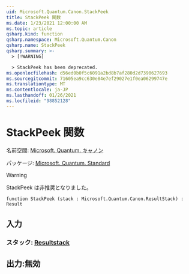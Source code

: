 ```yaml
---
uid: Microsoft.Quantum.Canon.StackPeek
title: StackPeek 関数
ms.date: 1/23/2021 12:00:00 AM
ms.topic: article
qsharp.kind: function
qsharp.namespace: Microsoft.Quantum.Canon
qsharp.name: StackPeek
qsharp.summary: >-
  > [!WARNING]

  > StackPeek has been deprecated.
ms.openlocfilehash: d56ed0b0f5c6091a2bd8b7af280d2d7390627693
ms.sourcegitcommit: 71605ea9cc630e84e7ef29027e1f0ea06299747e
ms.translationtype: MT
ms.contentlocale: ja-JP
ms.lasthandoff: 01/26/2021
ms.locfileid: "98852128"
---
```

# <a name="stackpeek-function"></a>StackPeek 関数

名前空間: [Microsoft. Quantum. キャノン](xref:Microsoft.Quantum.Canon)

パッケージ: [Microsoft. Quantum. Standard](https://nuget.org/packages/Microsoft.Quantum.Standard)


> [!WARNING]
> StackPeek は非推奨となりました。



```qsharp
function StackPeek (stack : Microsoft.Quantum.Canon.ResultStack) : Result
```


## <a name="input"></a>入力

### <a name="stack--resultstack"></a>スタック: [Resultstack](xref:Microsoft.Quantum.Canon.ResultStack)





## <a name="output--__invalidresult__"></a>出力:__無効 <Result>__

